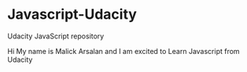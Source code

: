 # Javascript-Udacity
Udacity JavaScript  repository

Hi My name is Malick Arsalan and I am excited to Learn Javascript from Udacity
